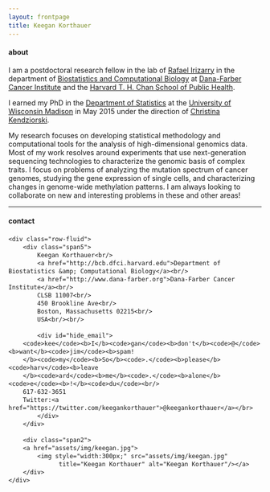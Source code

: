 ```yaml
---
layout: frontpage
title: Keegan Korthauer
---
```


#### about 

I am a postdoctoral research fellow in the lab of [Rafael Irizarry](http://rafalab.dfci.harvard.edu) in the department of [Biostatistics and Computational Biology](http://bcb.dfci.harvard.edu) at [Dana-Farber Cancer Institute](http://www.dana-farber.org) and the [Harvard T. H. Chan School of Public Health](http://www.hsph.harvard.edu). 

I earned my PhD in the [Department of Statistics](http://www.stat.wisc.edu/) at the [University of Wisconsin Madison](http://www.wisc.edu) in May 2015 under the direction of [Christina Kendziorski](https://www.biostat.wisc.edu/~kendzior/). 

My research focuses on developing statistical methodology and computational tools for the analysis of high-dimensional genomics data. Most of my work resolves around experiments that use next-generation sequencing technologies to characterize the genomic basis of complex traits. I focus on problems of analyzing the mutation spectrum of cancer genomes, studying the gene expression of single cells, and characterizing changes in genome-wide methylation patterns. I am always looking to collaborate on new and interesting problems in these and other areas!

---

<div class="container">
<h4><a name="contact"></a>contact</h4>

    <div class="row-fluid">
        <div class="span5">
            Keegan Korthauer<br/>
            <a href="http://bcb.dfci.harvard.edu">Department of Biostatistics &amp; Computational Biology</a><br/>
            <a href="http://www.dana-farber.org">Dana-Farber Cancer Institute</a><br/>
            CLSB 11007<br/>
            450 Brookline Ave<br/>
            Boston, Massachusetts 02215<br/>
            USA<br/><br/>

            <div id="hide_email">
        <code>kee</code><b>I</b><code>gan</code><b>don't</b><code>@</code><b>want</b><code>jim</code><b>spam!
        </b><code>my</code><b>So</b><code>.</code><b>please</b><code>harv</code><b>leave
        </b><code>ard</code><b>me</b><code>.</code><b>alone</b><code>e</code><b>!</b><code>du</code><br/>
        617-632-3651
        Twitter:<a href="https://twitter.com/keegankorthauer">@keegankorthauer</a></br>
            </div>
        </div>

        <div class="span2">
        <a href="assets/img/keegan.jpg">
            <img style="width:300px;" src="assets/img/keegan.jpg"
                  title="Keegan Korthauer" alt="Keegan Korthauer"/></a>
        </div>
    </div>
</div>
